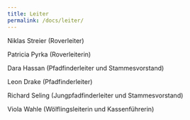 ```yaml
---
title: Leiter
permalink: /docs/leiter/
---
```




Niklas Streier (Roverleiter)

Patricia Pyrka (Roverleiterin)

Dara Hassan (Pfadfinderleiter und Stammesvorstand)

Leon Drake (Pfadfinderleiter)

Richard Seling (Jungpfadfinderleiter und Stammesvorstand)

Viola Wahle (Wölflingsleiterin und Kassenführerin)
